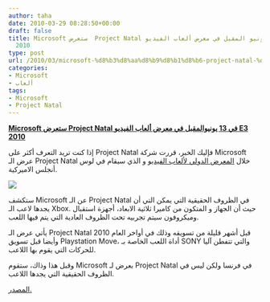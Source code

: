 ```yaml
---
author: taha
date: 2010-03-29 08:28:50+00:00
draft: false
title: Microsoft ستعرض  Project Natal في 13 يونيو المقبل في معرض ألعاب الفيديو E3
  2010
type: post
url: /2010/03/microsoft-%d8%b3%d8%aa%d8%b9%d8%b1%d8%b6-project-natal-%d9%81%d9%8a-13-%d9%8a%d9%88%d9%86%d9%8a%d9%88-%d8%a7%d9%84%d9%85%d9%82%d8%a8%d9%84-%d9%81%d9%8a-%d9%85%d8%b9%d8%b1%d8%b6-%d8%a3%d9%84%d8%b9/
categories:
- Microsoft
- ألعاب
tags:
- Microsoft
- Project Natal
---
```


[**Microsoft ستعرض Project Natal في 13 يونيوالمقبل في معرض ألعاب الفيديو E3 2010**](http://www.it-scoop.com/2010/03/microsoft-%d8%b3%d8%aa%d8%b9%d8%b1%d8%b6-project-natal-%d9%81%d9%8a-13-%d9%8a%d9%88%d9%86%d9%8a%d9%88-%d8%a7%d9%84%d9%85%d9%82%d8%a8%d9%84-%d9%81%d9%8a-%d9%85%d8%b9%d8%b1%d8%b6-%d8%a3%d9%84%d8%b9/)


إذا كنت تريد التعرف أكثر على Project Natal  فإليك الخبر، قررت شركة Microsoft عرض الـ Project Natal خلال [المعرض الدولي لألعاب الفيديو](http://www.e3expo.com) و الذي سيقام في لوس أنجلس الاميركية.

[![](http://www.it-scoop.com/wp-content/uploads/2010/03/project-natal.jpg)
](http://www.it-scoop.com/2010/03/microsoft-%d8%b3%d8%aa%d8%b9%d8%b1%d8%b6-project-natal-%d9%81%d9%8a-13-%d9%8a%d9%88%d9%86%d9%8a%d9%88-%d8%a7%d9%84%d9%85%d9%82%d8%a8%d9%84-%d9%81%d9%8a-%d9%85%d8%b9%d8%b1%d8%b6-%d8%a3%d9%84%d8%b9/)

ستكشف Microsoft عن الـ Project Natal في الظروف الحقيقية التي يمكن التي أن يجدها لاعب الـ Xbox. حيث أن الجهاز و المتكون من كاميرا ثلاثية الابعاد، أجهزة استقبال وميكروفون سيتم تجربيه تحت الظروف العادية التي يتم فيها اللعب.

يأتي عرض الـ Project Natal قبل أشهر قليلة من تسويقه وذلك في أواخر العام 2010 وأيضا قبل تسويق Playstation Move، أداة اللعب الخاصة بـ SONY والتي تتفطن آليا للحركات التي يقوم بها اللاعب.

وقبل هذا وذاك، ستقوم Microsoft بعرض لـ Project Natal في فرنسا ولكن ليس في الظروف الحقيقية التي يجدها اللاعب.

[المصدر.](http://www.toptechreviews.net/games/microsoft-set-to-kickstart-e3-2010-with-special-natal-event/)
